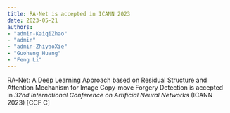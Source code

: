 ```yaml
---
title: RA-Net is accepted in ICANN 2023
date: 2023-05-21
authors: 
- "admin-KaiqiZhao"
- "admin"
- "admin-ZhiyaoXie"
- "Guoheng Huang"
- "Feng Li"
---
```

RA-Net: A Deep Learning Approach based on Residual Structure and Attention Mechanism for Image Copy-move Forgery Detection is accepted in *32nd International Conference on Artificial Neural Networks* (ICANN 2023) [CCF C]
<!--more-->
